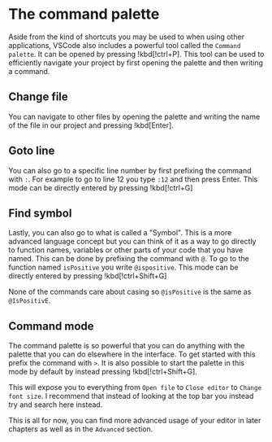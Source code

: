 # The command palette

Aside from the kind of shortcuts you may be used to when using other applications, VSCode also includes a powerful tool called the `Command palette`. It can be opened by pressing !kbd[!ctrl+P]. This tool can be used to efficiently navigate your project by first opening the palette and then writing a command.

## Change file

You can navigate to other files by opening the palette and writing the name of the file in our project and pressing !kbd[Enter].

## Goto line

You can also go to a specific line number by first prefixing the command with `:`. For example to go to line 12 you type `:12` and then press Enter. This mode can be directly entered by pressing !kbd[!ctrl+G]

## Find symbol

Lastly, you can also go to what is called a "Symbol". This is a more advanced language concept but you can think of it as a way to go directly to function names, variables or other parts of your code that you have named. This can be done by prefixing the command with `@`. To go to the function named `isPositive` you write `@ispositive`. This mode can be directly entered by pressing !kbd[!ctrl+Shift+G]

None of the commands care about casing so `@isPositive` is the same as `@IsPositivE`.

## Command mode

The command palette is so powerful that you can do anything with the palette that you can do elsewhere in the interface. To get started with this prefix the command with `>`. It is also possible to start the palette in this mode by default by instead pressing !kbd[!ctrl+Shift+G].

This will expose you to everything from `Open file` to `Close editor` to `Change font size`. I recommend that instead of looking at the top bar you instead try and search here instead.

This is all for now, you can find more advanced usage of your editor in later chapters as well as in the `Advanced` section.
